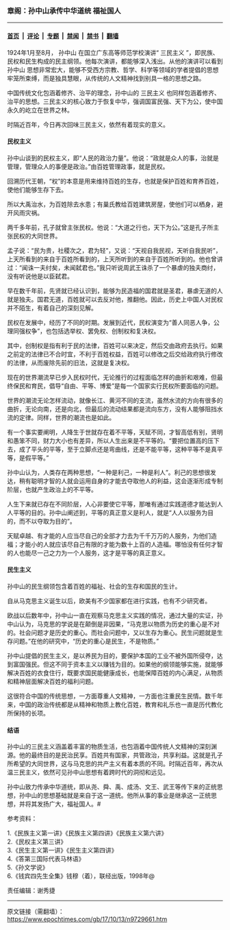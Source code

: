 ### 章阁：孙中山承传中华道统 福祉国人

---

#### [首页](../../../..?n9729661) &nbsp;|&nbsp; [评论](../../../../../epoch-comment?n9729661) &nbsp;|&nbsp; [专题](../../../../../epoch-special?n9729661) &nbsp;|&nbsp; [禁闻](../../../../../epoch-news?n9729661) &nbsp;|&nbsp; [禁书](../../../../../books?n9729661) &nbsp;|&nbsp; [翻墙](https://github.com/gfw-breaker/nogfw/blob/master/README.md?n9729661)


<div class="post_content" id="artbody" itemprop="articleBody">
 <!-- article content begin -->
 <p>
  1924年1月至8月，
  <ok href="https://www.epochtimes.com/gb/tag/%E5%AD%99%E4%B8%AD%E5%B1%B1.html">
   孙中山
  </ok>
  在国立广东高等师范学校演讲“
  <ok href="https://www.epochtimes.com/gb/tag/%E4%B8%89%E6%B0%91%E4%B8%BB%E4%B9%89.html">
   三民主义
  </ok>
  ”，即民族、民权和民生构成的民主纲领。他每次演讲，都能够深入浅出。从他的演讲可以看到
  <ok href="https://www.epochtimes.com/gb/tag/%E5%AD%99%E4%B8%AD%E5%B1%B1.html">
   孙中山
  </ok>
  思想非常宏大，能够不受西方宗教、哲学、科学等领域的学者提倡的思想牢笼所束缚，而是独具慧眼，从传统的人文精神找到别具一格的思想之路。
 </p>
 <p>
  中国传统文化包涵着修齐、治平的理念，孙中山的
  <ok href="https://www.epochtimes.com/gb/tag/%E4%B8%89%E6%B0%91%E4%B8%BB%E4%B9%89.html">
   三民主义
  </ok>
  也同样包涵着修齐、治平的思想。三民主义的核心致力于恢复中华，强调国富民强、天下为公，使中国永久的屹立在世界之林。
 </p>
 <p>
  时隔近百年，今日再次回味三民主义，依然有着现实的意义。
 </p>
 <h4>
  <strong>
   民权主义
  </strong>
 </h4>
 <p>
  孙中山谈到的民权主义，即“人民的政治力量”。他说：“政就是众人的事，治就是管理，管理众人的事便是政治。”由百姓管理政事，就是民权。
 </p>
 <p>
  回溯历代王朝，“权”的本意是用来维持百姓的生存，也就是保护百姓和育养百姓，使他们能够生存下去。
 </p>
 <p>
  所以大禹治水，为百姓除去水患；有巢氏教给百姓建筑房屋，使他们可以栖身，避开风雨灾祸。
 </p>
 <p>
  两千多年前，孔子就曾主张民权。他说：“大道之行也，天下为公。”这是孔子所主张民权的大同世界。
 </p>
 <p>
  孟子说：“民为贵，社稷次之，君为轻”，又说：“天视自我民视，天听自我民听”，上天所看到的来自于百姓所看到的，上天所听到的来自于百姓所听到的。他也曾讲过：“闻诛一夫纣矣，未闻弑君也。”我只听说周武王诛杀了一个暴虐的独夫商纣，没有听说他是以臣弑君。
 </p>
 <p>
  早在数千年前，先贤就已经认识到，能够为民造福的国君就是圣君，暴虐无道的人就是独夫。国君无道，百姓就可以去反对他，推翻他。因此，历史上中国人对民权并不陌生，有着自己的深刻见解。
 </p>
 <p>
  民权在发展中，经历了不同的时期。发展到近代，民权演变为“善人同恶人争，公理同强权争”，也包括选举权、罢免权、创制权和复决权。
 </p>
 <p>
  其中，创制权是指有利于民的法律，百姓可以来决定，然后交由政府去执行。如果之前定的法律已不合时宜，不利于百姓权益，百姓可以修改之后交给政府执行修改的法律，从而废除先前的旧法，这就是复决权。
 </p>
 <p>
  现在的世界潮流早已步入民权时代，无论推行的过程面临怎样的曲折和艰难，但最终保民和育民，倡导“自由、平等、博爱”是每一个国家实行民权所要面临的问题。
 </p>
 <p>
  世界的潮流无论怎样流动，就像长江、黄河不同的支流，虽然水流的方向有很多的曲折，无论向南，还是向北，但最后的流动结果都是流向东方，没有人能够阻挡水流的定律。同样，世界的潮流也是如此。
 </p>
 <p>
  有一个事实要阐明，人降生于世就存在着不平等，天赋不同，才智高低有别，贤明和愚笨不同，财力大小也有差异，所以人生出来是不平等的。“要把位置高的压下去，成了平头的平等，至于立脚点还是弯曲线，还是不能平等，这种平等不是真平等，是假平等。”
 </p>
 <p>
  孙中山认为，人类存在两种思想，“一种是利己，一种是利人”。利己的思想很发达，稍有聪明才智的人就会运用自身的才能去夺取他人的利益，这会逐渐形成专制阶层，也就产生政治上的不平等。
 </p>
 <p>
  人生下来就已存在不同阶层，人心非要使它平等，那唯有通过实践道德才能达到人人平等的目的。孙中山阐述到，平等的真正意义是利人，就是“人人以服务为目的，而不以夺取为目的”。
 </p>
 <p>
  天赋卓越、有才能的人应当尽自己的全部才力去为千千万万的人服务，为他们造福；才能小的人就应该尽自己有限的才能为数十上百的人造福。哪怕没有任何才智的人也能尽一己之力为一个人服务，这才是平等的真正意义。
 </p>
 <h4>
  <strong>
   民生主义
  </strong>
 </h4>
 <p>
  孙中山的民生纲领包含着百姓的福祉、社会的生存和国民的生计。
 </p>
 <p>
  自从马克思主义诞生以后，欧美有不少国家都在进行实践，也有不少研究者。
 </p>
 <p>
  欧战以后数年中，孙中山一直在观察马克思主义实践的情况，通过大量的实证，孙中山认为，马克思的学说是在颠倒是非因果，“马克思以物质为历史的重心是不对的。社会问题才是历史的重心。而社会问题中，又以生存为重心。民生问题就是生存问题。”在他的研究中，“历史的重心是民生，不是物质。”
 </p>
 <p>
  孙中山提倡的民生主义，是以养民为目的，要保护本国的工业不被外国所侵夺，达到富国强民。但这不同于资本主义以赚钱为目的。如果他的纲领能够实施，就能够解决百姓的衣食住行，既要求国民能健康成长，也能保障百姓的内心满足，从物质和精神层面解决百姓的福利问题。
 </p>
 <p>
  这很符合中国的传统思想，一方面尊重人文精神，一方面也注重民生民情。数千年来，中国的政治传统都是从精神和物质上教化百姓，教育和礼乐也一直是历代教化所保持的长项。
 </p>
 <h4>
  <strong>
   结语
  </strong>
 </h4>
 <p>
  孙中山的三民主义涵盖着丰富的物质生活，也包涵着中国传统人文精神的深刻渊源。他的最终目的是民治民享。百姓共有国家，共管政治，共享利益。这就是孔子所希望的大同世界，这与马克思的共产主义有着本质的不同。时隔近百年，再次从温三民主义，依然可见孙中山思想有着跨时代的洞彻和远见。
 </p>
 <p>
  孙中山致力传承中华道统，即从尧、舜、禹、成汤、文王、武王等传下来的正统思想，孙中山的思想基础就是来自于这一道统。他所从事的事业是继承这一正统思想，并将其发扬广大，福祉国人。#
 </p>
 <p>
  参考资料：
 </p>
 <p>
  1.《民族主义第一讲》《民族主义第四讲》《民族主义第六讲》
  <br/>
  2.《民权主义第三讲》
  <br/>
  3.《民生主义第一讲》《民生主义第四讲》
  <br/>
  4.《答第三国际代表马林语》
  <br/>
  5.《孙文学说》
  <br/>
  6.《钱宾四先生全集》钱穆（着），联经出版，1998年@
 </p>
 <p>
  责任编辑：谢秀捷
 </p>
 <!-- article content end -->
 <div id="below_article_ad">
 </div>
</div>


---

原文链接（需翻墙）：https://www.epochtimes.com/gb/17/10/13/n9729661.htm